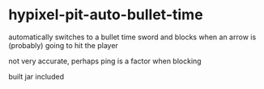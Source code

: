 # hypixel-pit-auto-bullet-time
automatically switches to a bullet time sword and blocks when an arrow is (probably) going to hit the player

not very accurate, perhaps ping is a factor when blocking

built jar included
